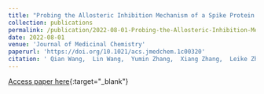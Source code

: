 ```yaml
---
title: "Probing the Allosteric Inhibition Mechanism of a Spike Protein Using Molecular Dynamics Simulations and Active Compound Identifications"
collection: publications
permalink: /publication/2022-08-01-Probing-the-Allosteric-Inhibition-Mechanism-of-a-Spike-Protein-Using-Molecular-Dynamics-Simulations-and-Active-Compound-Identifications
date: 2022-08-01
venue: 'Journal of Medicinal Chemistry'
paperurl: 'https://doi.org/10.1021/acs.jmedchem.1c00320'
citation: ' Qian Wang,  Lin Wang,  Yumin Zhang,  Xiang Zhang,  Leike Zhang,  Weijuan Shang,  Fang Bai, &quot;Probing the Allosteric Inhibition Mechanism of a Spike Protein Using Molecular Dynamics Simulations and Active Compound Identifications.&quot; Journal of Medicinal Chemistry, 2022.'
---
```

[Access paper here](https://doi.org/10.1021/acs.jmedchem.1c00320){:target="_blank"}
